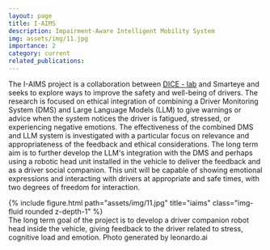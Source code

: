 ```yaml
---
layout: page
title: I-AIMS 
description: Impairment-Aware Intelligent Mobility System
img: assets/img/11.jpg
importance: 2
category: current
related_publications: 
---
```


The I-AIMS project is a collaboration between <a href="https://dice-r-lab.com/">DICE - lab</a> and Smarteye and seeks to explore ways to improve the safety and well-being of drivers. The research is focused on ethical integration of combining a Driver Monitoring System (DMS) and Large Language Models (LLM) to give warnings or advice when the system notices the driver is fatigued, stressed, or experiencing negative emotions. The effectiveness of the combined DMS and LLM system is investigated with a particular focus on relevance and appropriateness of the feedback and ethical considerations. The long term aim is to further develop the LLM's integration with the DMS and perhaps using a robotic head unit installed in the vehicle to deliver the feedback and as a driver social companion. This unit will be capable of showing emotional expressions and interacting with drivers at appropriate and safe times, with two degrees of freedom for interaction.

<div class="row">
    <div class="col-sm mt-3 mt-md-0">
        {% include figure.html path="assets/img/11.jpg" title="iaims" class="img-fluid rounded z-depth-1" %}
    </div>
</div>
<div class="caption">
    The long term goal of the project is to develop a driver companion robot head inside the vehicle, giving feedback to the driver related to stress, cognitive load and emotion. Photo generated by leonardo.ai
</div>


